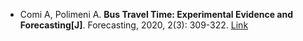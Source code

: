 * Comi A, Polimeni A. <b>Bus Travel Time: Experimental Evidence and Forecasting[J]</b>. Forecasting, 2020, 2(3): 309-322. [Link](https://www.mdpi.com/2571-9394/2/3/17)